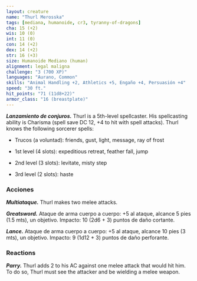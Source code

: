 ```yaml
---
layout: creature
name: "Thurl Merosska"
tags: [mediana, humanoide, cr3, tyranny-of-dragons]
cha: 15 (+2)
wis: 10 (0)
int: 11 (0)
con: 14 (+2)
dex: 14 (+2)
str: 16 (+3)
size: Humanoide Mediano (human)
alignment: legal maligna
challenge: "3 (700 XP)"
languages: "Aurano, Common"
skills: "Animal Handling +2, Athletics +5, Engaño +4, Persuasión +4"
speed: "30 ft."
hit_points: "71 (11d8+22)"
armor_class: "16 (breastplate)"
---
```


***Lanzamiento de conjuros.*** Thurl is a 5th-level spellcaster. His spellcasting ability is Charisma (spell save DC 12, +4 to hit with spell attacks). Thurl knows the following sorcerer spells:

* Trucos (a voluntad): friends, gust, light, message, ray of frost

* 1st level (4 slots): expeditious retreat, feather fall, jump

* 2nd level (3 slots): levitate, misty step

* 3rd level (2 slots): haste

### Acciones

***Multiataque.*** Thurl makes two melee attacks.

***Greatsword.*** Ataque de arma cuerpo a cuerpo: +5 al ataque, alcance 5 pies (1.5 mts), un objetivo. Impacto: 10 (2d6 + 3) puntos de daño cortante.

***Lance.*** Ataque de arma cuerpo a cuerpo: +5 al ataque, alcance 10 pies (3 mts), un objetivo. Impacto: 9 (1d12 + 3) puntos de daño perforante.

### Reactions

***Parry.*** Thurl adds 2 to his AC against one melee attack that would hit him. To do so, Thurl must see the attacker and be wielding a melee weapon.
